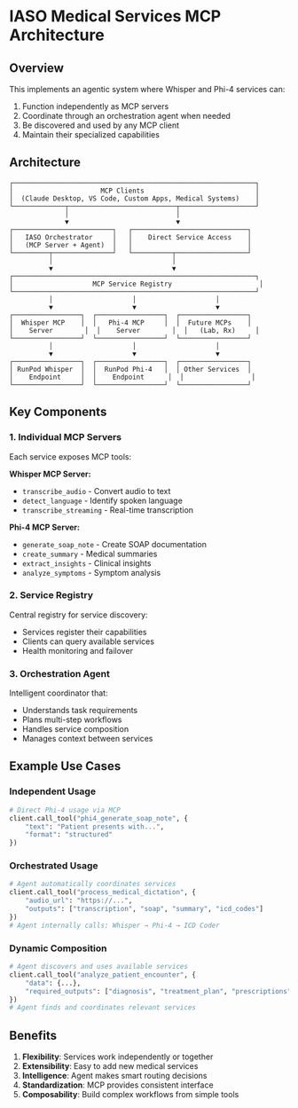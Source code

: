 # IASO Medical Services MCP Architecture

## Overview

This implements an agentic system where Whisper and Phi-4 services can:
1. Function independently as MCP servers
2. Coordinate through an orchestration agent when needed
3. Be discovered and used by any MCP client
4. Maintain their specialized capabilities

## Architecture

```
┌─────────────────────────────────────────────────────────────┐
│                      MCP Clients                            │
│  (Claude Desktop, VS Code, Custom Apps, Medical Systems)    │
└─────────────┬───────────────────────────┬───────────────────┘
              │                           │
              ▼                           ▼
┌─────────────────────────┐   ┌─────────────────────────────┐
│   IASO Orchestrator     │   │    Direct Service Access    │
│   (MCP Server + Agent)  │   │                             │
└─────────┬───────────────┘   └──────────┬──────────────────┘
          │                              │
          ▼                              ▼
┌─────────────────────────────────────────────────────────────┐
│                    MCP Service Registry                      │
└─────────────────────────────────────────────────────────────┘
          │                    │                    │
          ▼                    ▼                    ▼
┌─────────────────┐  ┌─────────────────┐  ┌─────────────────┐
│  Whisper MCP    │  │   Phi-4 MCP     │  │  Future MCPs    │
│    Server        │  │    Server        │  │   (Lab, Rx)     │
└─────────────────┘  └─────────────────┘  └─────────────────┘
          │                    │                    │
          ▼                    ▼                    ▼
┌─────────────────┐  ┌─────────────────┐  ┌─────────────────┐
│ RunPod Whisper  │  │  RunPod Phi-4   │  │ Other Services  │
│    Endpoint     │  │    Endpoint      │  │                 │
└─────────────────┘  └─────────────────┘  └─────────────────┘
```

## Key Components

### 1. Individual MCP Servers

Each service exposes MCP tools:

**Whisper MCP Server:**
- `transcribe_audio` - Convert audio to text
- `detect_language` - Identify spoken language
- `transcribe_streaming` - Real-time transcription

**Phi-4 MCP Server:**
- `generate_soap_note` - Create SOAP documentation
- `create_summary` - Medical summaries
- `extract_insights` - Clinical insights
- `analyze_symptoms` - Symptom analysis

### 2. Service Registry

Central registry for service discovery:
- Services register their capabilities
- Clients can query available services
- Health monitoring and failover

### 3. Orchestration Agent

Intelligent coordinator that:
- Understands task requirements
- Plans multi-step workflows
- Handles service composition
- Manages context between services

## Example Use Cases

### Independent Usage
```python
# Direct Phi-4 usage via MCP
client.call_tool("phi4_generate_soap_note", {
    "text": "Patient presents with...",
    "format": "structured"
})
```

### Orchestrated Usage
```python
# Agent automatically coordinates services
client.call_tool("process_medical_dictation", {
    "audio_url": "https://...",
    "outputs": ["transcription", "soap", "summary", "icd_codes"]
})
# Agent internally calls: Whisper → Phi-4 → ICD Coder
```

### Dynamic Composition
```python
# Agent discovers and uses available services
client.call_tool("analyze_patient_encounter", {
    "data": {...},
    "required_outputs": ["diagnosis", "treatment_plan", "prescriptions"]
})
# Agent finds and coordinates relevant services
```

## Benefits

1. **Flexibility**: Services work independently or together
2. **Extensibility**: Easy to add new medical services
3. **Intelligence**: Agent makes smart routing decisions
4. **Standardization**: MCP provides consistent interface
5. **Composability**: Build complex workflows from simple tools